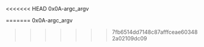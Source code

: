 <<<<<<< HEAD
0x0A-argc_argv

=======
0x0A-argc_argv 
>>>>>>> 7fb6514dd7148c87afffceae603482a02109dc09
